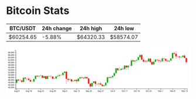 # Bitcoin Stats

BTC/USDT|24h change|24h high|24h low|
|---|---|---|---|
|$60254.65|-5.88%|$64320.33|$58574.07|

<img src="./chart.svg">
